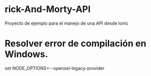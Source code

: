 # rick-And-Morty-API
Proyecto de ejemplo para el manejo de una API desde Ionic

# Resolver error de compilación en Windows.
set NODE_OPTIONS=--openssl-legacy-provider 
